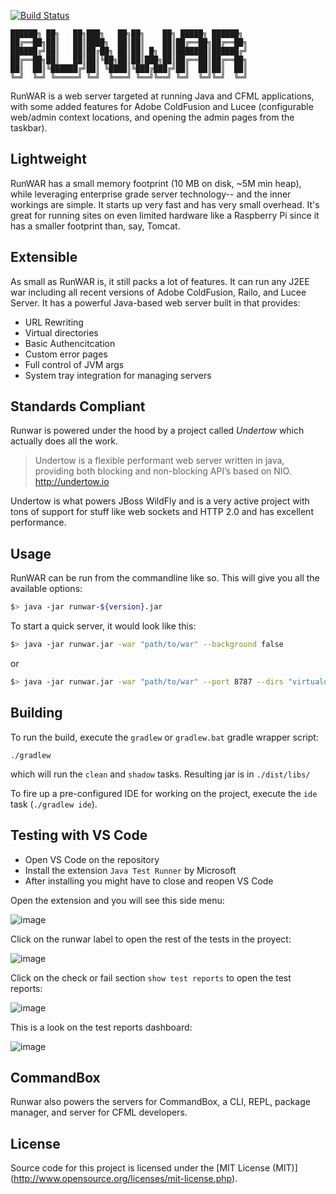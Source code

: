 [![Build Status](https://travis-ci.org/Ortus-Solutions/runwar.svg?branch=develop)](https://travis-ci.com/Ortus-Solutions/runwar)

```
██████╗ ██╗   ██╗███╗   ██╗██╗    ██╗ █████╗ ██████╗ 
██╔══██╗██║   ██║████╗  ██║██║    ██║██╔══██╗██╔══██╗
██████╔╝██║   ██║██╔██╗ ██║██║ █╗ ██║███████║██████╔╝
██╔══██╗██║   ██║██║╚██╗██║██║███╗██║██╔══██║██╔══██╗
██║  ██║╚██████╔╝██║ ╚████║╚███╔███╔╝██║  ██║██║  ██║
╚═╝  ╚═╝ ╚═════╝ ╚═╝  ╚═══╝ ╚══╝╚══╝ ╚═╝  ╚═╝╚═╝  ╚═╝
```                                                     


RunWAR is a web server targeted at running Java and CFML applications, with some added features for Adobe ColdFusion and Lucee (configurable web/admin context locations, and opening the admin pages from the taskbar).

## Lightweight

RunWAR has a small memory footprint (10 MB on disk, ~5M min heap), while leveraging enterprise grade server technology-- and the inner workings are simple.  It starts up very fast and has very small overhead.  It's great for running sites on even limited hardware like a Raspberry Pi since it has a smaller footprint than, say, Tomcat.

## Extensible

As small as RunWAR is, it still packs a lot of features.  It can run any J2EE war including all recent versions of Adobe ColdFusion, Railo, and Lucee Server.  It has a powerful Java-based web server built in that provides:

 * URL Rewriting
 * Virtual directories
 * Basic Authencitcation
 * Custom error pages
 * Full control of JVM args
 * System tray integration for managing servers

## Standards Compliant

Runwar is powered under the hood by a project called *Undertow* which actually does all the work.

> Undertow is a flexible performant web server written in java, providing both blocking and non-blocking API’s based on NIO.
> http://undertow.io

Undertow is what powers JBoss WildFly and is a very active project with tons of support for stuff like web sockets and HTTP 2.0 and has excellent performance.  

## Usage

RunWAR can be run from the commandline like so.  This will give you all the available options:
```bash
$> java -jar runwar-${version}.jar
```

To start a quick server, it would look like this:
```bash
$> java -jar runwar.jar -war "path/to/war" --background false
```

or

```bash
$> java -jar runwar.jar -war "path/to/war" --port 8787 --dirs "virtualdir=/path/to/dir,virtualdir2=/path/to/dir2" --background false
```

## Building

To run the build, execute the `gradlew` or `gradlew.bat` gradle wrapper script:

```
./gradlew
```

which will run the `clean` and `shadow` tasks.  Resulting jar is in `./dist/libs/`

To fire up a pre-configured IDE for working on the project, execute the `ide` task (`./gradlew ide`).

## Testing with VS Code

- Open VS Code on the repository
- Install the extension `Java Test Runner` by Microsoft
- After installing you might have to close and reopen VS Code

Open the extension and you will see this side menu: 

![image](https://user-images.githubusercontent.com/80276017/126355536-0180c973-a173-4479-b862-464aa2a982cc.png)

Click on the runwar label to open the rest of the tests in the proyect:

![image](https://user-images.githubusercontent.com/80276017/126355813-3fc28625-368f-469d-945a-a7293e853a67.png)

Click on the check or fail section `show test reports` to open the test reports:

![image](https://user-images.githubusercontent.com/80276017/126356239-9b84e1fb-6c22-4798-87c9-c25e0fea6f9e.png)

This is a look on the test reports dashboard:

![image](https://user-images.githubusercontent.com/80276017/126356537-c06a2d52-9683-4910-ada8-0fedcf1ce4e6.png)

## CommandBox
Runwar also powers the servers for CommandBox, a CLI, REPL, package manager, and server for CFML developers.  

## License

Source code for this project is licensed under the [MIT License (MIT)] (http://www.opensource.org/licenses/mit-license.php).


